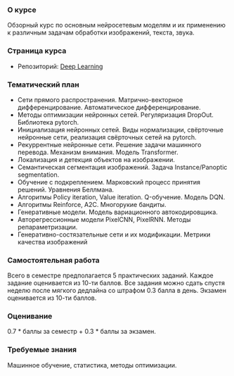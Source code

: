### О курсе
Обзорный курс по основным нейросетевым моделям и их применению к различным задачам обработки изображений, текста, звука.

### Страница курса

- Репозиторий: [Deep Learning](https://github.com/intsystems/Deep-Learning-Course)

### Тематический план
* Сети прямого распространения. Матрично-векторное дифференцирование. Автоматическое дифференцирование.
* Методы оптимизации нейронных сетей. Регуляризация DropOut. Библиотека pytorch. 
* Инициализация нейронных сетей. Виды нормализации, свёрточные нейронные сети, реализация свёрточных сетей на pytorch. 
* Рекуррентные нейронные сети. Решение задачи машинного перевода. Механизм внимания. Модель Transformer.
* Локализация и детекция объектов на изображении. 
* Семантическая сегментация изображений. Задача Instance/Panoptic segmentation.
* Обучение с подкреплением. Марковский процесс принятия решений. Уравнения Беллмана.
* Алгоритмы Policy iteration, Value iteration. Q-обучение. Модель DQN.
* Алгоритмы Reinforce, A2C. Многорукие бандиты. 
* Генеративные модели. Модель вариационного автокодировщика. 
* Авторегрессионные модели PixelCNN, PixelRNN. Методы репараметризации.  
* Генеративно-состязательные сети и их модификации. Метрики качества изображений 

### Самостоятельная работа
Всего в семестре предполагается 5 практических заданий. Каждое задание оценивается из 10-ти баллов. Все задания можно сдать спустя неделю после мягкого дедлайна со штрафом 0.3 балла в день. Экзамен оценивается из 10-ти баллов.

### Оценивание
0.7 * баллы за семестр + 0.3 * баллы за экзамен.

### Требуемые знания
Машинное обучение, статистика, методы оптимизации.
